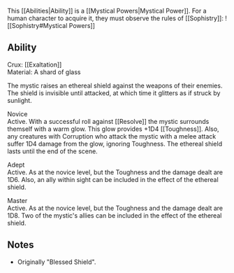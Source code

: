 This [[Abilities|Ability]] is a [[Mystical Powers|Mystical Power]]. For a human character to acquire it, they must observe the rules of [[Sophistry]]:
![[Sophistry#Mystical Powers]]
## Ability
Crux: [[Exaltation]]<br>Material: A shard of glass

The mystic raises an ethereal shield against the weapons of their enemies. The shield is invisible until attacked, at which time it glitters as if struck by sunlight.

Novice<br>Active. With a successful roll against [[Resolve]] the mystic surrounds themself with a warm glow. This glow provides +1D4 [[Toughness]]. Also, any creatures with Corruption who attack the mystic with a melee attack suffer 1D4 damage from the glow, ignoring Toughness. The ethereal shield lasts until the end of the scene.

Adept<br>Active. As at the novice level, but the Toughness and the damage dealt are 1D6. Also, an ally within sight can be included in the effect of the ethereal shield.

Master<br>Active. As at the novice level, but the Toughness and the damage dealt are 1D8. Two of the mystic's allies can be included in the effect of the ethereal shield.
## Notes
* Originally "Blessed Shield".